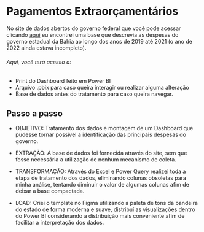 # Pagamentos Extraorçamentários
No site de dados abertos do governo federal que você pode acessar clicando [aqui](https://dados.gov.br/home) eu encontrei uma base que descrevia as despesas do governo 
estadual da Bahia ao longo dos anos de 2019 até 2021 (o ano de 2022 ainda estava incompleto).

###### Aqui, você terá acesso a:
- Print do Dashboard feito em Power BI
- Arquivo .pbix para caso queira interagir ou realizar alguma alteração
- Base de dados antes do tratamento para caso queira navegar.

## Passo a passo
- OBJETIVO: Tratamento dos dados e montagem de um Dashboard que pudesse tornar possível a identificação das principais despesas do governo.

- EXTRAÇÃO: A base de dados foi fornecida através do site, sem que fosse necessária a utilização de nenhum mecanismo de coleta.
- TRANSFORMAÇÃO: Através do Excel e Power Query realizei toda a etapa de tratamento dos dados, eliminando colunas obsoletas para minha análise, tentando diminuir o
valor de algumas colunas afim de deixar a base compactada.
- LOAD: Criei o template no Figma utilizando a paleta de tons da bandeira do estado de forma moderna e suave, distribuí as visualizações dentro do Power BI considerando
a distribuição mais conveniente afim de facilitar a interpretação dos dados.
